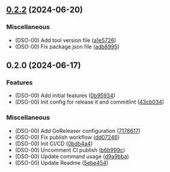 

## [0.2.2](https://github.com/gbh-tech/github-pr-commenter/compare/v0.3.0...v0.2.2) (2024-06-20)


### Miscellaneous

* (DSO-00) Add tool version file ([a1e5726](https://github.com/gbh-tech/github-pr-commenter/commit/a1e57263259a5905a708cabdf7a15fcb425902cb))
* (DSO-00) Fix package.json file ([adb8995](https://github.com/gbh-tech/github-pr-commenter/commit/adb8995b3d5226a9ac71dc9d4c1a810888dc4a84))

## 0.2.0 (2024-06-17)


### Features

* (DSO-00) Add initial features ([0b95934](https://github.com/gbh-tech/github-pr-commenter/commit/0b9593499fcdfc13aa9d7c96b4822c104e77fcc2))
* (DSO-00) Init config for release it and commitlint ([43cb034](https://github.com/gbh-tech/github-pr-commenter/commit/43cb034f01ebc36f3d3b0b94cd48b1d965d8bcc9))


### Miscellaneous

* (DSO-00) Add GoReleaser configuration ([7178617](https://github.com/gbh-tech/github-pr-commenter/commit/71786173ab4f0a4098bb21d95773ddf199d7a74e))
* (DSO-00) Fix publish workflow ([dd07246](https://github.com/gbh-tech/github-pr-commenter/commit/dd0724604eb816e996639eaaf7e5d5535e0f35f4))
* (DSO-00) Init CI/CD ([0bdb4a4](https://github.com/gbh-tech/github-pr-commenter/commit/0bdb4a4c14df5feb9347341baed9dabdbeb23aaf))
* (DSO-00) Uncomment CI publish ([b6b999c](https://github.com/gbh-tech/github-pr-commenter/commit/b6b999c19f8f5313699654cb42b8fa60d54dd3dd))
* (DSO-00) Update command usage ([d9a9bba](https://github.com/gbh-tech/github-pr-commenter/commit/d9a9bba6856eacfc93891f9a7eb7ed2cc31ce6ad))
* (DSO-00) Update Readme ([5ebe454](https://github.com/gbh-tech/github-pr-commenter/commit/5ebe454ef58ae2b1cd01ca3fd4c54db4364724b9))
